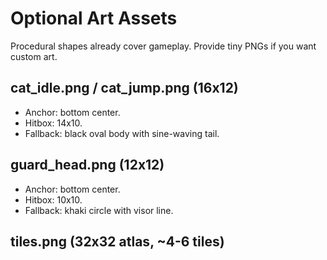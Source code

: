 # Optional Art Assets
Procedural shapes already cover gameplay. Provide tiny PNGs if you want custom art.

## cat_idle.png / cat_jump.png (16x12)
- Anchor: bottom center.
- Hitbox: 14x10.
- Fallback: black oval body with sine-waving tail.

## guard_head.png (12x12)
- Anchor: bottom center.
- Hitbox: 10x10.
- Fallback: khaki circle with visor line.

## tiles.png (32x32 atlas, ~4-6 tiles)

